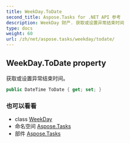 ```yaml
---
title: WeekDay.ToDate
second_title: Aspose.Tasks for .NET API 参考
description: WeekDay 财产. 获取或设置异常结束时间
type: docs
weight: 60
url: /zh/net/aspose.tasks/weekday/todate/
---
```

## WeekDay.ToDate property

获取或设置异常结束时间。

```csharp
public DateTime ToDate { get; set; }
```

### 也可以看看

* class [WeekDay](../)
* 命名空间 [Aspose.Tasks](../../weekday/)
* 部件 [Aspose.Tasks](../../../)


